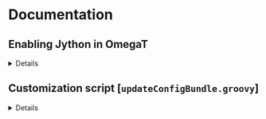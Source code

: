 # Documentation

## Enabling Jython in OmegaT

<details>
To enable Jython as one of the script engines in OmegaT, it's necessary to add jython to the classpath. To do so, run OmegaT with this command:

```java -cp "/path/to/OmegaT/installation/folder/OmegaT.jar:/path/to/OmegaT/installation/folder/lib/*:/path/to/jython.jar" org.omegat.Main```

Alternatively, OmegaT can be built with Jython support. To do so, edit the file `build.gradle` in OmegaT source folder. Add this line:

```runtimeOnly 'org.python:jython-standalone:2.7.3'```

somewhere after the lines that enable Groovy and JavaScript, and then build with gradlew:

```./gradlew installDist```

A sample jython script is provided [here](https://github.com/kosivantsov/omegat_scripts/blob/master/aux_scripts/jython_test.py).
</details>

## Customization script [`updateConfigBundle.groovy`]
<details>

### Customization

OmegaT can be customized by means of:

* plugins (and their properties files)
* scripts (and their properties files)
* other configuration files

All these custom files will be saved in the **user configuration folder**. Plugins and scripts are saved in their respective folders, `plugins` and `scripts`, and the rest of the configuration files are written directly to the user configuration folder.

### Options 

| Option | Description |
|:-------|:------------|
| `customUrl` | insert URL between quotes or set to "" (empty) to ask the user on the first run. | 
| `autoLaunch` | If set to `true` and the script is saved at `scrips\application_startup`, the script will run when OmegaT is started. |
| `removeExtraPlugins` | Lets you delete any loose jar files in the `plugins` folder under the **installation folder**. |
| `deletePlugVerbose` | If set to true, makes the script list the jar files to be removed manually. If set to false, it makes the script remind the user to remove plugins from the `plugins` folder under the **installation folder**. |

### Remote requirements

The URL must point to a location in a file server, where the `index.html` (or equivalent) lists the following lines:

1. Customization version, including the an integer number followed by underscore followed by a three-character code (e.g. `csp`)
    * The first character stands for config files: it must always be `c`, which means some config files have been updated (at least the `version_notes.txt` file).
    * The second character stands for scripts: if it is `s`, that means that some scripts have been updated, otherwise it must be `0`
    * The second character stands for plugins: if it is `p`, that means that some plugins have been updated, otherwise it must be `0`
2. The URL to the `version_notes.txt`, including the history of updates and the version number in the third line
3. The URL to the three zip bundles (for config, plugins and scripts)

For example:
```
49_cs0
https://www.example.com/OmegaT/customization/config/version_notes.txt
https://www.example.com/OmegaT/customization/config.zip
https://www.example.com/OmegaT/customization/plugins.zip
https://www.example.com/OmegaT/customization/scripts.zip
``` 

In the example above, there are updated config files and scripts, but no plugins, so the script doesn't need to download plugins. 

The script compares the customization version in the remote `version_notes.txt` with the customization version in the local `version_notes.txt` (which is, if it exists, a copy of a previous customization), and download only what is new if the two versions are consecutive (45 vs 46). If they are far apart by more than 1, then all custom files are downloaded.

The version notes must be a markdown file that looks like this: 

```
# OmegaT (cApStAn) customization utility (or any other title)

## Update 49_c0p (2020-06-23)

* Plugin foo.jar updated
* Plugin bar.jar updated

## Update 48_cs0 (2020-06-23)

* Plugin foo.groovy updated
* Plugin bar.groovy updated
```
etc.

Every time the custom files are updated in the remote location (e.g. `https://www.example.com/OmegaT/customization`), a new line with the new version must be added to the remote `version_notes.txt` file and the three bundles must be updated with the new files. The script downloads the necessary bundle as required.

### Caveats

#### Plugins

To avoid conflicts, the script deletes all jar files from the **installation folder** (if that folder is writeable) or prompts the user do so manually (if the folder is read-only). 

Any jar files that the user might wish to keep can be saved under a subfolder in the `plugins` folder, e.g. `plugins\my_folder`. That way they will be protected and the customization script will not touch them. 

#### Restart

To make sure that the new settings are applied (in case there is more than instance running), OmegaT will close after the customization update. It needs to be restarted manually. Since the check for updates happens when OmegaT is launched and before any project is open, if there is any update available, it'll have to be started twice. 

### Locations
#### Where is the user configuration folder

The user can reach that folder in two ways:

* From OmegaT, go to **Tool > User Configuration Folder**
* From the operating system, (in Windows) press **Win+R** and type `%appdata%/OmegaT`.

#### Where is the installation folder

On a 64-bit machine under Windows 10, it is by default on path `C:\Program Files\OmegaT`.
</details>
